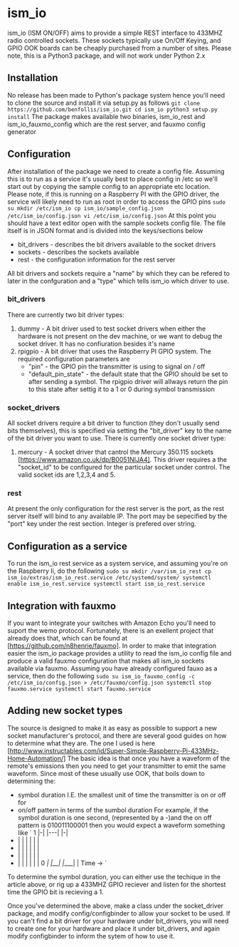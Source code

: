 ism_io
======
ism_io (ISM ON/OFF) aims to provide a simple REST interface to 433MHZ radio controlled sockets.
These sockets typically use On/Off Keying, and GPIO OOK boards can be cheaply purchased from a number of sites.
Please note, this is a Python3 package, and will not work under Python 2.x

Installation
------------
No release has been made to Python's package system hence you'll need to clone the source and install it via setup.py as follows
`
git clone https://github.com/benfollis/ism_io.git
cd ism_io
python3 setup.py install
`
The package makes available two binaries, ism_io_rest and ism_io_fauxmo_config which are the rest server, and fauxmo config generator

Configuration
-------------
After installation of the package we need to create a config file. Assuming this is to run as a service it's usually best to place config in /etc so we'll start out by copying the
sample config to an appropriate etc location. Please note, if this is running on a Raspberry PI with the GPIO driver, the service will likely need to run as root in order to access the GPIO pins
`
sudo su
mkdir /etc/ism_io
cp ism_io/sample_config.json /etc/ism_io/config.json
vi /etc/ism_io/config.json
`
At this point you should have a text editor open with the sample sockets config file.
The file itself is in JSON format and is divided into the keys/sections below
* bit_drivers - describes the bit drivers available to the socket drivers
* sockets - describes the sockets available
* rest - the configuration information for the rest server

All bit drivers and sockets require a "name" by which they can be refered to later in the confguration and a "type" which tells ism_io which driver to use.

### bit_drivers
There are currently two bit driver types:
1. dummy - A bit driver used to test socket drivers when either the hardware is not present on the dev machine, or we want to debug the socket driver. It has no confiuration besides it's name
2. rpigpio - A bit driver that uses the Raspberry PI GPIO system. The required configuration parameters are
   * "pin" - the GPIO pin the transmitter is using to signal on / off
   * "default_pin_state" - the default state that the GPIO should be set to after sending a symbol. The rpigpio driver will allways return the pin to this state after settig it to a 1 or 0 during symbol transmission

### socket_drivers
All socket drivers require a bit driver to function (they don't usually send bits themselves), this is specified via setting the "bit_driver" key to the name of the bit driver you want to use.
There is currently one socket driver type:
1. mercury - A socket driver that cantrol the Mercury 350.115 sockets [https://www.amazon.co.uk/dp/B0051NIJA4]. This driver requires a the "socket_id" to be configured for the particular socket under control. The valid socket ids are 1,2,3,4 and 5.

### rest
At present the only configuration for the rest server is the port, as the rest server itself will bind to any available IP. The port may be sepecified by the "port" key under the rest section. Integer is prefered over string.

Configuration as a service
--------------------------
To run the ism_io rest service as a system service, and assuming you're on the Raspberry Ii, do the following
`
sudo su
mkdir /var/ism_io_rest
cp ism_io/extras/ism_io_rest.service /etc/systemd/system/
systemctl enable ism_io_rest.service
systemctl start ism_io_rest.service
`

Integration with fauxmo
-----------------------
If you want to integrate your switches with Amazon Echo you'll need to suport the wemo protocol. Fortunately, there is an exellent project that already does that, which can be found at
[https://github.com/n8henrie/fauxmo].
In order to make that integration easier the ism_io package provides a utility to read the ism_io config file and produce a valid fauxmo configuration that makes all ism_io sockets available via fauxmo. Assuming you have already configured fauxo as a service, then do the following
`
sudo su
ism_io_fauxmo_config -c /etc/ism_io/config.json > /etc/fauxmo/config.json
systemctl stop fauxmo.service
systemctl start fauxmo.service
`

Adding new socket types
-----------------------
The source is designed to make it as easy as possible to support a new socket manufacturer's protocol, and there
are several good guides on how to determine what they are. The one I used is here
[http://www.instructables.com/id/Super-Simple-Raspberry-Pi-433MHz-Home-Automation/]
The basic idea is that once you have a waveform of the remote's emissions then you need to get your transmitter
to emit the same waveform. Since most of these usually use OOK, that boils down to determining the:
* symbol duration I.E. the smallest unit of time the transmitter is on or off for
* on/off pattern in terms of the sumbol duration
For example, if the symbol duration is one second, (represented by a -)and the on off pattern is 010011100001 then you would expect a waveform something like
`
1  |-|  |---|    |-|
*  | |  |   |    | |
*  | |  |   |    | |
*  | |  |   |    | |
*  | |  |   |    | |
0 _| |__|   |____| |
Time ->
`

To determine the symbol duration, you can either use the techique in the article above, or rig up a 433MHZ GPIO reciever and listen for the shortest time the
GPIO bit is recieving a 1.

Once you've determined the above, make a class under the socket_driver package, and modify config/configbinder to allow your socket to be used. If you can't find a bit driver
for your hardware under bit_drivers, you will need to create one for your hardware and place it under bit_drivers, and again modify configbinder to inform the sytem of how to use it.






